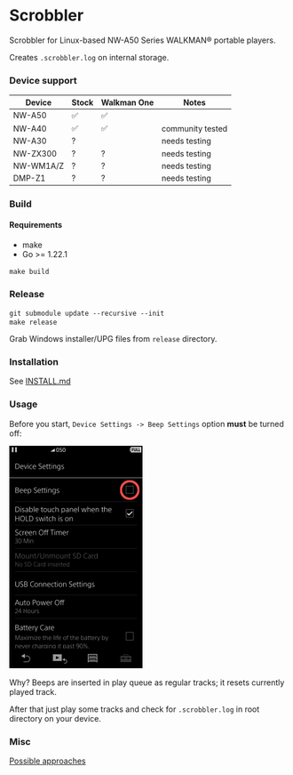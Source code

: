 Scrobbler
=========

Scrobbler for Linux-based NW-A50 Series WALKMAN® portable players.

Creates `.scrobbler.log` on internal storage.

### Device support

| Device    | Stock | Walkman One | Notes            |
|-----------|-------|-------------|------------------|
| NW-A50    | ✅     | ✅           |                  |
| NW-A40    | ✅     | ✅           | community tested |
| NW-A30    | ?     |             | needs testing    |
| NW-ZX300  | ?     | ?           | needs testing    |
| NW-WM1A/Z | ?     | ?           | needs testing    |
| DMP-Z1    | ?     | ?           | needs testing    |

### Build

#### Requirements
- make
- Go >= 1.22.1

```shell
make build
```

### Release

```shell
git submodule update --recursive --init
make release
```

Grab Windows installer/UPG files from `release` directory.

### Installation

See [INSTALL.md](./INSTALL.md)

### Usage
Before you start, `Device Settings -> Beep Settings` option __must__ be turned off:

<img src="images/beep.png" height="400" alt="beep switch location">

Why? Beeps are inserted in play queue as regular tracks; it resets currently played track.

After that just play some tracks and check for `.scrobbler.log` in root directory on your device.

### Misc

[Possible approaches](HOW.md)

